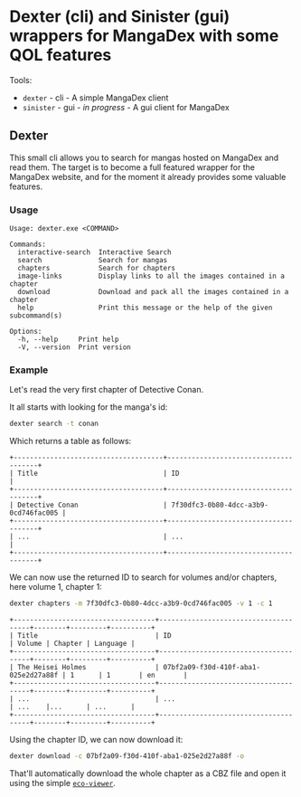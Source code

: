 # Dexter (cli) and Sinister (gui) wrappers for MangaDex with some QOL features

Tools:

- `dexter` - cli - A simple MangaDex client
- `sinister` - gui - _in progress_ - A gui client for MangaDex

## Dexter

This small cli allows you to search for mangas hosted on MangaDex and read them.
The target is to become a full featured wrapper for the MangaDex website, and for the moment it already provides some valuable features.

### Usage

```
Usage: dexter.exe <COMMAND>

Commands:
  interactive-search  Interactive Search
  search              Search for mangas
  chapters            Search for chapters
  image-links         Display links to all the images contained in a chapter
  download            Download and pack all the images contained in a chapter
  help                Print this message or the help of the given subcommand(s)

Options:
  -h, --help     Print help
  -V, --version  Print version
```

### Example

Let's read the very first chapter of Detective Conan.

It all starts with looking for the manga's id:

```bash
dexter search -t conan
```

Which returns a table as follows:

```
+-------------------------------------+--------------------------------------+
| Title                               | ID                                   |
+-------------------------------------+--------------------------------------+
| Detective Conan                     | 7f30dfc3-0b80-4dcc-a3b9-0cd746fac005 |
+-------------------------------------+--------------------------------------+
| ...                                 | ...                                  |
+-------------------------------------+--------------------------------------+
```

We can now use the returned ID to search for volumes and/or chapters, here volume 1, chapter 1:

```bash
dexter chapters -m 7f30dfc3-0b80-4dcc-a3b9-0cd746fac005 -v 1 -c 1
```

```
+-----------------------------------+--------------------------------------+--------+---------+----------+
| Title                             | ID                                   | Volume | Chapter | Language |
+-----------------------------------+--------------------------------------+--------+---------+----------+
| The Heisei Holmes                 | 07bf2a09-f30d-410f-aba1-025e2d27a88f | 1      | 1       | en       |
+-----------------------------------+--------------------------------------+--------+---------+----------+
| ...                               | ...                                  | ...    |...      | ...      |
+-----------------------------------+--------------------------------------+--------+---------+----------+
```

Using the chapter ID, we can now download it:

```bash
dexter download -c 07bf2a09-f30d-410f-aba1-025e2d27a88f -o
```

That'll automatically download the whole chapter as a CBZ file and open it using the simple [`eco-viewer`](https://github.com/gaku-sei/eco/tree/main/eco-viewer).
